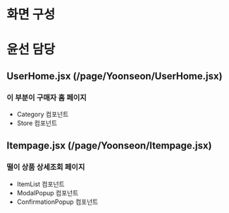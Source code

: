 # 화면 구성

# 윤선 담당

## UserHome.jsx (/page/Yoonseon/UserHome.jsx)

### 이 부분이 구매자 홈 페이지

- Category 컴포넌트
- Store 컴포넌트

## Itempage.jsx (/page/Yoonseon/Itempage.jsx)

### 떨이 상품 상세조회 페이지

- ItemList 컴포넌트
- ModalPopup 컴포넌트
- ConfirmationPopup 컴포넌트

